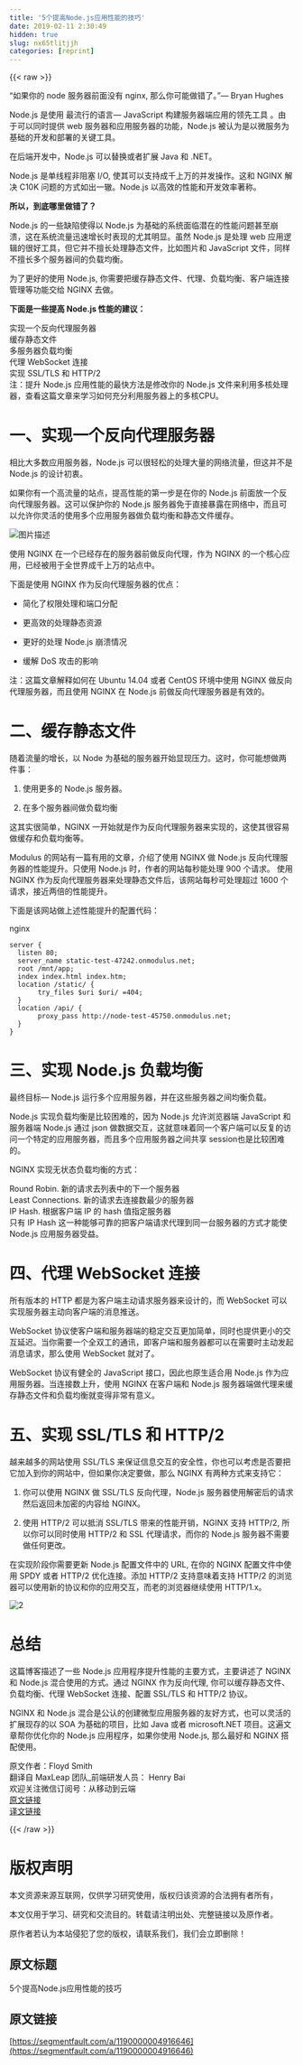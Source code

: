 ```yaml
---
title: '5个提高Node.js应用性能的技巧' 
date: 2019-02-11 2:30:49
hidden: true
slug: nx65tlitjjh
categories: [reprint]
---
```


{{< raw >}}

                    
<p>“如果你的 node 服务器前面没有 nginx, 那么你可能做错了。”— Bryan Hughes</p>
<p>Node.js 是使用 最流行的语言— JavaScript 构建服务器端应用的领先工具 。由于可以同时提供 web 服务器和应用服务器的功能，Node.js 被认为是以微服务为基础的开发和部署的关键工具。</p>
<p>在后端开发中，Node.js 可以替换或者扩展 Java 和 .NET。</p>
<p>Node.js 是单线程非阻塞 I/O, 使其可以支持成千上万的并发操作。这和 NGINX 解决 C10K 问题的方式如出一辙。Node.js 以高效的性能和开发效率著称。</p>
<p><strong>所以，到底哪里做错了？</strong></p>
<p>Node.js 的一些缺陷使得以 Node.js 为基础的系统面临潜在的性能问题甚至崩溃，这在系统流量迅速增长时表现的尤其明显。虽然 Node.js 是处理 web 应用逻辑的很好工具，但它并不擅长处理静态文件，比如图片和 JavaScript 文件，同样不擅长多个服务器间的负载均衡。</p>
<p>为了更好的使用  Node.js, 你需要把缓存静态文件、代理、负载均衡、客户端连接管理等功能交给 NGINX 去做。</p>
<p><strong>下面是一些提高 Node.js 性能的建议：</strong></p>
<p>实现一个反向代理服务器<br> 缓存静态文件<br> 多服务器负载均衡<br> 代理 WebSocket 连接<br> 实现 SSL/TLS 和 HTTP/2<br>注：提升 Node.js 应用性能的最快方法是修改你的 Node.js 文件来利用多核处理器，查看这篇文章来学习如何充分利用服务器上的多核CPU。</p>
<h1 id="articleHeader0">一、实现一个反向代理服务器</h1>
<p>相比大多数应用服务器，Node.js 可以很轻松的处理大量的网络流量，但这并不是 Node.js 的设计初衷。</p>
<p>如果你有一个高流量的站点，提高性能的第一步是在你的 Node.js 前面放一个反向代理服务器。这可以保护你的 Node.js 服务器免于直接暴露在网络中，而且可以允许你灵活的使用多个应用服务器做负载均衡和静态文件缓存。</p>
<p><span class="img-wrap"><img data-src="/img/bVuNbF" src="https://static.alili.tech/img/bVuNbF" alt="图片描述" title="图片描述" style="cursor: pointer; display: inline;"></span></p>
<p>使用 NGINX 在一个已经存在的服务器前做反向代理，作为 NGINX 的一个核心应用，已经被用于全世界成千上万的站点中。</p>
<p>下面是使用 NGINX 作为反向代理服务器的优点：</p>
<ul>
<li><p>简化了权限处理和端口分配</p></li>
<li><p>更高效的处理静态资源</p></li>
<li><p>更好的处理 Node.js 崩溃情况</p></li>
<li><p>缓解 DoS 攻击的影响</p></li>
</ul>
<p>注：这篇文章解释如何在 Ubuntu 14.04 或者 CentOS 环境中使用 NGINX 做反向代理服务器，而且使用 NGINX 在 Node.js 前做反向代理服务器是有效的。</p>
<h1 id="articleHeader1">二、缓存静态文件</h1>
<p>随着流量的增长，以 Node 为基础的服务器开始显现压力。这时，你可能想做两件事：</p>
<ol>
<li><p>使用更多的 Node.js 服务器。</p></li>
<li><p>在多个服务器间做负载均衡</p></li>
</ol>
<p>这其实很简单，NGINX 一开始就是作为反向代理服务器来实现的，这使其很容易做缓存和负载均衡等。</p>
<p>Modulus 的网站有一篇有用的文章，介绍了使用 NGINX 做 Node.js 反向代理服务器的性能提升。只使用 Node.js 时，作者的网站每秒能处理 900 个请求。 使用 NGINX 作为反向代理服务器来处理静态文件后，该网站每秒可处理超过 1600 个请求，接近两倍的性能提升。</p>
<p>下面是该网站做上述性能提升的配置代码：</p>
<p>nginx</p>
<div class="widget-codetool" style="display:none;">
      <div class="widget-codetool--inner">
      <span class="selectCode code-tool" data-toggle="tooltip" data-placement="top" title="" data-original-title="全选"></span>
      <span type="button" class="copyCode code-tool" data-toggle="tooltip" data-placement="top" data-clipboard-text="server {
  listen 80;
  server_name static-test-47242.onmodulus.net;
  root /mnt/app;
  index index.html index.htm;
  location /static/ {
       try_files $uri $uri/ =404;
  }
  location /api/ {
       proxy_pass http://node-test-45750.onmodulus.net;
  }
}
" title="" data-original-title="复制"></span>
      <span type="button" class="saveToNote code-tool" data-toggle="tooltip" data-placement="top" title="" data-original-title="放进笔记"></span>
      </div>
      </div><pre class="hljs nginx"><code><span class="hljs-section">server</span> {
  <span class="hljs-attribute">listen</span> <span class="hljs-number">80</span>;
  <span class="hljs-attribute">server_name</span> static-test-<span class="hljs-number">47242</span>.onmodulus.net;
  <span class="hljs-attribute">root</span> /mnt/app;
  <span class="hljs-attribute">index</span> index.html index.htm;
  <span class="hljs-attribute">location</span> /static/ {
       <span class="hljs-attribute">try_files</span> <span class="hljs-variable">$uri</span> <span class="hljs-variable">$uri</span>/ =<span class="hljs-number">404</span>;
  }
  <span class="hljs-attribute">location</span> /api/ {
       <span class="hljs-attribute">proxy_pass</span> http://node-test-45750.onmodulus.net;
  }
}
</code></pre>
<h1 id="articleHeader2">三、实现 Node.js 负载均衡</h1>
<p>最终目标— Node.js 运行多个应用服务器，并在这些服务器之间均衡负载。</p>
<p>Node.js 实现负载均衡是比较困难的，因为 Node.js 允许浏览器端 JavaScript 和 服务器端 Node.js 通过 json 做数据交互，这就意味着同一个客户端可以反复的访问一个特定的应用服务器，而且多个应用服务器之间共享 session也是比较困难的。</p>
<p>NGINX 实现无状态负载均衡的方式：</p>
<p>Round Robin. 新的请求去列表中的下一个服务器<br> Least Connections. 新的请求去连接数最少的服务器<br> IP Hash. 根据客户端 IP 的 hash 值指定服务器<br>只有 IP Hash 这一种能够可靠的把客户端请求代理到同一台服务器的方式才能使 Node.js 应用服务器受益。</p>
<h1 id="articleHeader3">四、代理 WebSocket 连接</h1>
<p>所有版本的 HTTP 都是为客户端主动请求服务器来设计的，而 WebSocket 可以实现服务器主动向客户端的消息推送。</p>
<p>WebSocket 协议使客户端和服务器端的稳定交互更加简单，同时也提供更小的交互延迟。当你需要一个全双工的通讯，即客户端和服务器都可以在需要时主动发起消息请求，那么使用 WebSocket 就对了。</p>
<p>WebSocket 协议有健全的 JavaScript 接口，因此也原生适合用 Node.js 作为应用服务器。当连接数上升，使用 NGINX 在客户端和 Node.js 服务器端做代理来缓存静态文件和负载均衡就变得非常有意义。</p>
<h1 id="articleHeader4">五、实现 SSL/TLS 和 HTTP/2</h1>
<p>越来越多的网站使用 SSL/TLS 来保证信息交互的安全性，你也可以考虑是否要把它加入到你的网站中，但如果你决定要做，那么 NGINX 有两种方式来支持它：</p>
<ol>
<li><p>你可以使用 NGINX 做 SSL/TLS 反向代理，Node.js 服务器使用解密后的请求然后返回未加密的内容给 NGINX。</p></li>
<li><p>使用 HTTP/2 可以抵消 SSL/TLS 带来的性能开销，NGINX 支持 HTTP/2, 所以你可以同时使用 HTTP/2 和 SSL 代理请求，而你的 Node.js 服务器不需要做任何更改。</p></li>
</ol>
<p>在实现阶段你需要更新 Node.js 配置文件中的 URL, 在你的 NGINX 配置文件中使用 SPDY 或者 HTTP/2 优化连接。添加 HTTP/2 支持意味着支持 HTTP/2 的浏览器可以使用新的协议和你的应用交互，而老的浏览器继续使用 HTTP/1.x。 </p>
<p><span class="img-wrap"><img data-src="/img/bVuNbW" src="https://static.alili.tech/img/bVuNbW" alt="2" title="2" style="cursor: pointer; display: inline;"></span></p>
<h1 id="articleHeader5">总结</h1>
<p>这篇博客描述了一些 Node.js 应用程序提升性能的主要方式，主要讲述了 NGINX 和 Node.js 混合使用的方式。通过 NGINX 作为反向代理, 你可以缓存静态文件、负载均衡、代理 WebSocket 连接、配置 SSL/TLS 和 HTTP/2 协议。</p>
<p>NGINX 和 Node.js 混合是公认的创建微型应用服务器的友好方式，也可以灵活的扩展现存的以 SOA 为基础的项目，比如 Java 或者 microsoft.NET 项目。这遍文章帮你优化你的 Node.js 应用程序，如果你使用 Node.js, 那么最好和 NGINX 搭配使用。</p>
<p>原文作者：Floyd Smith<br>翻译自 MaxLeap 团队_前端研发人员： Henry Bai<br>欢迎关注微信订阅号：从移动到云端<br><a href="https://www.nginx.com/blog/5-performance-tips-for-node-js-applications/" rel="nofollow noreferrer" target="_blank">原文链接</a><br><a href="https://blog.maxleap.cn/zh/archives/512" rel="nofollow noreferrer" target="_blank">译文链接</a></p>

                
{{< /raw >}}

# 版权声明
本文资源来源互联网，仅供学习研究使用，版权归该资源的合法拥有者所有，

本文仅用于学习、研究和交流目的。转载请注明出处、完整链接以及原作者。

原作者若认为本站侵犯了您的版权，请联系我们，我们会立即删除！

## 原文标题
5个提高Node.js应用性能的技巧

## 原文链接
[https://segmentfault.com/a/1190000004916646](https://segmentfault.com/a/1190000004916646)

